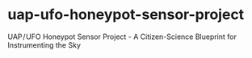 # uap-ufo-honeypot-sensor-project
UAP / UFO Honeypot Sensor Project - A Citizen-Science Blueprint for Instrumenting the Sky
